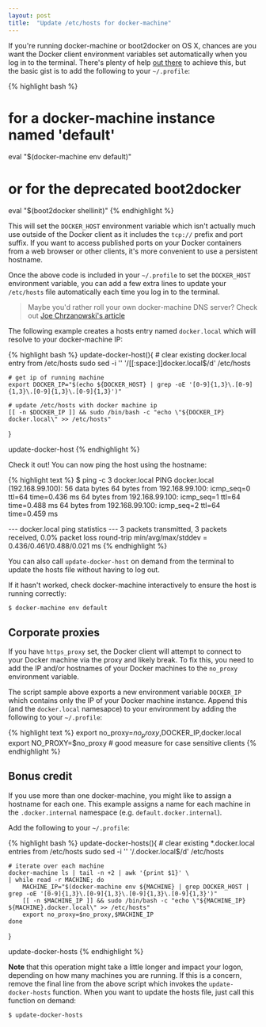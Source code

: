 ```yaml
---
layout: post
title:  "Update /etc/hosts for docker-machine"
---
```


If you're running docker-machine or boot2docker on OS X, chances are you want
the Docker client environment variables set automatically when you log in to the
terminal. There's plenty of help [out
there](https://docs.docker.com/machine/reference/env/) to achieve this, but the
basic gist is to add the following to your `~/.profile`:

{% highlight bash %}
# for a docker-machine instance named 'default'
eval "$(docker-machine env default)"

# or for the deprecated boot2docker
eval "$(boot2docker shellinit)"
{% endhighlight %}

This will set the `DOCKER_HOST` environment variable which isn't actually much
use outside of the Docker client as it includes the `tcp://` prefix and port
suffix. If you want to access published ports on your Docker containers from a
web browser or other clients, it's more convenient to use a persistent hostname.

Once the above code is included in your `~/.profile` to set the `DOCKER_HOST`
environment variable, you can add a few extra lines to update your `/etc/hosts`
file automatically each time you log in to the terminal.

> Maybe you'd rather roll your own docker-machine DNS server? Check out
  [Joe Chrzanowski's article](https://engineering.salesforceiq.com/2015/10/08/up-the-rabbit-hole-part-i-a-docker-machine-dns-server.html)

The following example creates a hosts entry named `docker.local` which will
resolve to your docker-machine IP:

{% highlight bash %}
update-docker-host(){
	# clear existing docker.local entry from /etc/hosts
	sudo sed -i '' '/[[:space:]]docker\.local$/d' /etc/hosts

	# get ip of running machine
	export DOCKER_IP="$(echo ${DOCKER_HOST} | grep -oE '[0-9]{1,3}\.[0-9]{1,3}\.[0-9]{1,3}\.[0-9]{1,3}')"

	# update /etc/hosts with docker machine ip
	[[ -n $DOCKER_IP ]] && sudo /bin/bash -c "echo \"${DOCKER_IP}	docker.local\" >> /etc/hosts"
}

update-docker-host
{% endhighlight %}

Check it out! You can now ping the host using the hostname:

{% highlight text %}
$ ping -c 3 docker.local
PING docker.local (192.168.99.100): 56 data bytes
64 bytes from 192.168.99.100: icmp_seq=0 ttl=64 time=0.436 ms
64 bytes from 192.168.99.100: icmp_seq=1 ttl=64 time=0.488 ms
64 bytes from 192.168.99.100: icmp_seq=2 ttl=64 time=0.459 ms

--- docker.local ping statistics ---
3 packets transmitted, 3 packets received, 0.0% packet loss
round-trip min/avg/max/stddev = 0.436/0.461/0.488/0.021 ms
{% endhighlight %}

You can also call `update-docker-host` on demand from the terminal to update the
hosts file without having to log out.

If it hasn't worked, check docker-machine interactively to ensure the host is
running correctly:

	$ docker-machine env default

## Corporate proxies

If you have `https_proxy` set, the Docker client will attempt to connect to your
Docker machine via the proxy and likely break. To fix this, you need to add the
IP and/or hostnames of your Docker machines to the `no_proxy` environment
variable.

The script sample above exports a new environment variable `DOCKER_IP` which
contains only the IP of your Docker machine instance. Append this (and the
`docker.local` namesapce) to your environment by adding the following to your
`~/.profile`:

{% highlight text %}
export no_proxy=$no_proxy,$DOCKER_IP,docker.local
export NO_PROXY=$no_proxy # good measure for case sensitive clients
{% endhighlight %}

## Bonus credit

If you use more than one docker-machine, you might like to assign a hostname for
each one. This example assigns a name for each machine in the `.docker.internal`
namespace (e.g. `default.docker.internal`).

Add the following to your `~/.profile`:

{% highlight bash %}
update-docker-hosts(){
	# clear existing *.docker.local entries from /etc/hosts
	sudo sed -i '' '/\.docker\.local$/d' /etc/hosts

	# iterate over each machine
	docker-machine ls | tail -n +2 | awk '{print $1}' \
	| while read -r MACHINE; do
		MACHINE_IP="$(docker-machine env ${MACHINE} | grep DOCKER_HOST | grep -oE '[0-9]{1,3}\.[0-9]{1,3}\.[0-9]{1,3}\.[0-9]{1,3}')"
		[[ -n $MACHINE_IP ]] && sudo /bin/bash -c "echo \"${MACHINE_IP}	${MACHINE}.docker.local\" >> /etc/hosts"
		export no_proxy=$no_proxy,$MACHINE_IP
	done
}

update-docker-hosts
{% endhighlight %}

__Note__ that this operation might take a little longer and impact your logon,
depending on how many machines you are running. If this is a concern, remove the
final line from the above script which invokes the `update-docker-hosts`
function. When you want to update the hosts file, just call this function on
demand:

	$ update-docker-hosts
